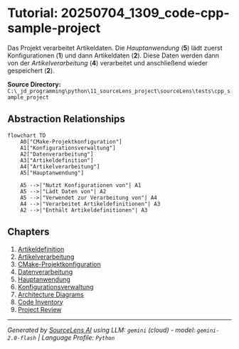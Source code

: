 # Tutorial: 20250704_1309_code-cpp-sample-project

Das Projekt verarbeitet Artikeldaten. Die *Hauptanwendung* (**5**) lädt zuerst Konfigurationen (**1**) und dann Artikeldaten (**2**). Diese Daten werden dann von der *Artikelverarbeitung* (**4**) verarbeitet und anschließend wieder gespeichert (**2**).


**Source Directory:** `C:\_jd_programming\python\11_sourceLens_project\sourceLens\tests\cpp_sample_project`

## Abstraction Relationships

```mermaid
flowchart TD
    A0["CMake-Projektkonfiguration"]
    A1["Konfigurationsverwaltung"]
    A2["Datenverarbeitung"]
    A3["Artikeldefinition"]
    A4["Artikelverarbeitung"]
    A5["Hauptanwendung"]

    A5 -->|"Nutzt Konfigurationen von"| A1
    A5 -->|"Lädt Daten von"| A2
    A5 -->|"Verwendet zur Verarbeitung von"| A4
    A4 -->|"Verarbeitet Artikeldefinitionen"| A3
    A2 -->|"Enthält Artikeldefinitionen"| A3
```

## Chapters

1. [Artikeldefinition](01_artikeldefinition.md)
2. [Artikelverarbeitung](02_artikelverarbeitung.md)
3. [CMake-Projektkonfiguration](03_cmake-projektkonfiguration.md)
4. [Datenverarbeitung](04_datenverarbeitung.md)
5. [Hauptanwendung](05_hauptanwendung.md)
6. [Konfigurationsverwaltung](06_konfigurationsverwaltung.md)
7. [Architecture Diagrams](07_diagrams.md)
8. [Code Inventory](08_code_inventory.md)
9. [Project Review](09_project_review.md)


---

*Generated by [SourceLens AI](https://github.com/openXFlow/sourceLensAI) using LLM: `gemini` (cloud) - model: `gemini-2.0-flash` | Language Profile: `Python`*